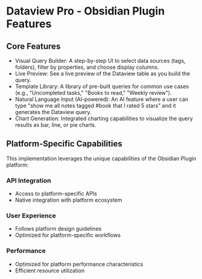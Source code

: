 # Dataview Pro - Obsidian Plugin Features

## Core Features
- Visual Query Builder: A step-by-step UI to select data sources (tags, folders), filter by properties, and choose display columns.
- Live Preview: See a live preview of the Dataview table as you build the query.
- Template Library: A library of pre-built queries for common use cases (e.g., "Uncompleted tasks," "Books to read," "Weekly review").
- Natural Language Input (AI-powered): An AI feature where a user can type "show me all notes tagged #book that I rated 5 stars" and it generates the Dataview query.
- Chart Generation: Integrated charting capabilities to visualize the query results as bar, line, or pie charts.

## Platform-Specific Capabilities
This implementation leverages the unique capabilities of the Obsidian Plugin platform:

### API Integration
- Access to platform-specific APIs
- Native integration with platform ecosystem

### User Experience
- Follows platform design guidelines
- Optimized for platform-specific workflows

### Performance
- Optimized for platform performance characteristics
- Efficient resource utilization
